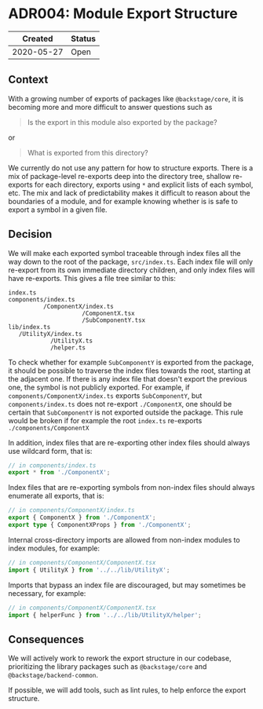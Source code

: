 # ADR004: Module Export Structure

| Created    | Status |
| ---------- | ------ |
| 2020-05-27 | Open   |

## Context

With a growing number of exports of packages like `@backstage/core`, it is becoming more and more difficult to answer questions such as

> Is the export in this module also exported by the package?

or

> What is exported from this directory?

We currently do not use any pattern for how to structure exports. There is a mix of package-level re-exports deep into the directory tree, shallow re-exports for each directory, exports using `*` and explicit lists of each symbol, etc.
The mix and lack of predictability makes it difficult to reason about the boundaries of a module, and for example knowing whether is is safe to export a symbol in a given file.

## Decision

We will make each exported symbol traceable through index files all the way down to the root of the package, `src/index.ts`. Each index file will only re-export from its own immediate directory children, and only index files will have re-exports. This gives a file tree similar to this:

```text
index.ts
components/index.ts
          /ComponentX/index.ts
                     /ComponentX.tsx
                     /SubComponentY.tsx
lib/index.ts
   /UtilityX/index.ts
            /UtilityX.ts
            /helper.ts
```

To check whether for example `SubComponentY` is exported from the package, it should be possible to traverse the index files towards the root, starting at the adjacent one. If there is any index file that doesn't export the previous one, the symbol is not publicly exported. For example, if `components/ComponentX/index.ts` exports `SubComponentY`, but `components/index.ts` does not re-export `./ComponentX`, one should be certain that `SubComponentY` is not exported outside the package. This rule would be broken if for example the root `index.ts` re-exports `./components/ComponentX`

In addition, index files that are re-exporting other index files should always use wildcard form, that is:

```ts
// in components/index.ts
export * from './ComponentX';
```

Index files that are re-exporting symbols from non-index files should always enumerate all exports, that is:

```ts
// in components/ComponentX/index.ts
export { ComponentX } from './ComponentX';
export type { ComponentXProps } from './ComponentX';
```

Internal cross-directory imports are allowed from non-index modules to index modules, for example:

```ts
// in components/ComponentX/ComponentX.tsx
import { UtilityX } from '../../lib/UtilityX';
```

Imports that bypass an index file are discouraged, but may sometimes be necessary, for example:

```ts
// in components/ComponentX/ComponentX.tsx
import { helperFunc } from '../../lib/UtilityX/helper';
```

## Consequences

We will actively work to rework the export structure in our codebase, prioritizing the library packages such as `@backstage/core` and `@backstage/backend-common`.

If possible, we will add tools, such as lint rules, to help enforce the export structure.
